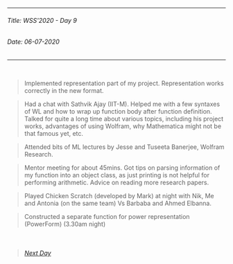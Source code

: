 ----------
###### Title: WSS'2020 - Day 9
###### Date: 06-07-2020
----------
&nbsp;


> Implemented representation part of my project. Representation works correctly in the new format.

> Had a chat with Sathvik Ajay (IIT-M). Helped me with a few syntaxes of WL and how to wrap up function body after function definition. Talked for quite a long
> time about various topics, including his project works, advantages of using Wolfram, why Mathematica might not be that famous yet, etc.

> Attended bits of ML lectures by Jesse and Tuseeta Banerjee, Wolfram Research.

> Mentor meeting for about 45mins. Got tips on parsing information of my function into an object class, as just printing is not helpful for performing arithmetic.
> Advice on reading more research papers.

> Played Chicken Scratch (developed by Mark) at night with Nik, Me and Antonia (on the same team) Vs Barbaba and Ahmed Elbanna.

> Constructed a separate function for power representation (PowerForm) (3.30am night)


&nbsp;
> ###### [Next Day](Day10.md)
